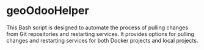 # geoOdooHelper
This Bash script is designed to automate the process of pulling changes from Git repositories and restarting services. It provides options for pulling changes and restarting services for both Docker projects and local projects.
